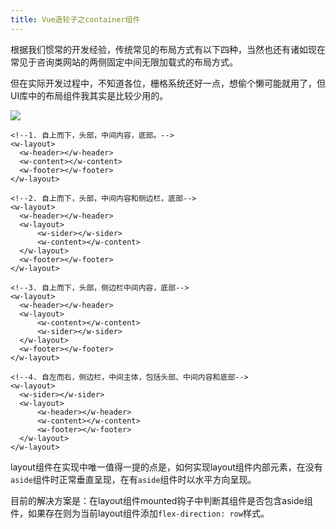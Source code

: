 ```yaml
---
title: Vue造轮子之container组件
---
```

根据我们惯常的开发经验，传统常见的布局方式有以下四种，当然也还有诸如现在常见于咨询类网站的两侧固定中间无限加载式的布局方式。

但在实际开发过程中，不知道各位，栅格系统还好一点，想偷个懒可能就用了，但UI库中的布局组件我其实是比较少用的。

![](https://i.loli.net/2020/09/21/O9yusJmHk5gXthS.png)

```vue
<!--1. 自上而下，头部，中间内容，底部。-->
<w-layout>
  <w-header></w-header>
  <w-content></w-content>
  <w-footer></w-footer>
</w-layout>

<!--2. 自上而下，头部，中间内容和侧边栏，底部-->
<w-layout>
  <w-header></w-header>
  <w-layout>
      <w-sider></w-sider>
      <w-content></w-content>
  </w-layout>
  <w-footer></w-footer>
</w-layout>

<!--3. 自上而下，头部，侧边栏中间内容，底部-->
<w-layout>
  <w-header></w-header>
  <w-layout>
      <w-content></w-content>
      <w-sider></w-sider>
  </w-layout>
  <w-footer></w-footer>
</w-layout>

<!--4. 自左而右，侧边栏，中间主体，包括头部、中间内容和底部-->
<w-layout>
  <w-sider></w-sider>
  <w-layout>
      <w-header></w-header>
      <w-content></w-content>
      <w-footer></w-footer>
  </w-layout>
</w-layout>
```

layout组件在实现中唯一值得一提的点是，如何实现layout组件内部元素，在没有`aside`组件时正常垂直呈现，在有`aside`组件时以水平方向呈现。

目前的解决方案是：在layout组件mounted钩子中判断其组件是否包含aside组件，如果存在则为当前layout组件添加`flex-direction: row`样式。

